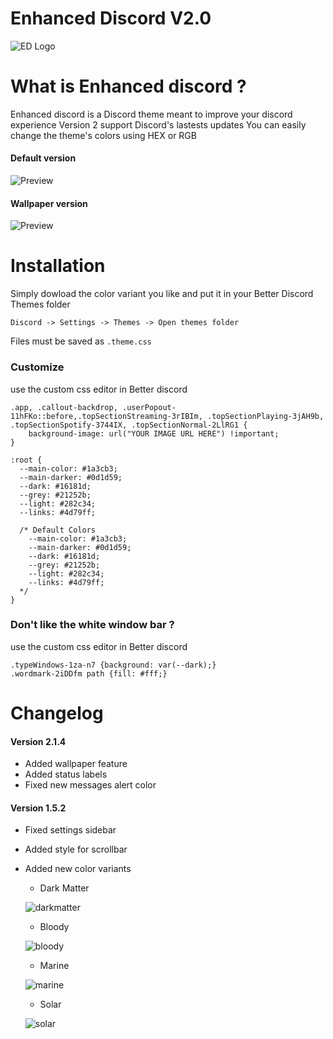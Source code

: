 # Enhanced Discord V2.0
![ED Logo](https://image.ibb.co/jOJch8/ed_logo.png)

# What is Enhanced discord ?
Enhanced discord is a Discord theme meant to improve your discord experience
Version 2 support Discord's lastests updates
You can easily change the theme's colors using HEX or RGB

#### Default version
![Preview](https://i.imgur.com/H2DXbDA.png)

#### Wallpaper version
![Preview](https://preview.ibb.co/jS7njo/Untitled.png)

# Installation
Simply dowload the color variant you like and put it in your Better Discord Themes folder

`Discord -> Settings -> Themes -> Open themes folder`

Files must be saved as `.theme.css`

### Customize
use the custom css editor in Better discord

    .app, .callout-backdrop, .userPopout-11hFKo::before,.topSectionStreaming-3rIBIm, .topSectionPlaying-3jAH9b, .topSectionSpotify-3744IX, .topSectionNormal-2LlRG1 {
        background-image: url("YOUR IMAGE URL HERE") !important;
    }

    :root {
      --main-color: #1a3cb3;
      --main-darker: #0d1d59;
      --dark: #16181d;
      --grey: #21252b;
      --light: #282c34;
      --links: #4d79ff;

      /* Default Colors
        --main-color: #1a3cb3;
        --main-darker: #0d1d59;
        --dark: #16181d;
        --grey: #21252b;
        --light: #282c34;
        --links: #4d79ff;
      */
    }

### Don't like the white window bar ?
use the custom css editor in Better discord
   
    .typeWindows-1za-n7 {background: var(--dark);}
    .wordmark-2iDDfm path {fill: #fff;}

# Changelog

#### Version 2.1.4
* Added wallpaper feature
* Added status labels
* Fixed new messages alert color

#### Version 1.5.2
* Fixed settings sidebar
* Added style for scrollbar
* Added new color variants
  * Dark Matter
  
  ![darkmatter](https://preview.ibb.co/mcmuvT/darkmatter.jpg)
  
  * Bloody
  
  ![bloody](https://preview.ibb.co/c8fb9o/bloody.jpg)
  
  * Marine
  
  ![marine](https://preview.ibb.co/jNv9Uo/marine.jpg)
  
  * Solar
  
  ![solar](https://preview.ibb.co/cAyUUo/solar.jpg)
